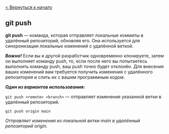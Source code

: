 [< Вернуться к началу](./readme.md)

## git push

**git push** — команда, которая отправляет локальные коммиты в удалённый репозиторий, обновляя его. Она используется для синхронизации локальных изменений с удалённой веткой.

***Важно!*** Если вы и другой разработчик одновременно клонируете, затем он выполняет команду push, то, если после него вы попытаетесь выполнить команду push, ваш push точно будет отклонён. Для внесения ваших изменений вам требуется получить изменения с удалённого репозитория и слить их с вашим программным кодом.

***Один из вариантов использования:***

`git push <remote> <branch>` — отправляет изменения указанной ветки в удалённый репозиторий.

```bash=
git push origin main
```
*Отправляет изменения из локальной ветки main в удалённый репозиторий origin.*
